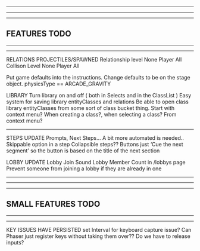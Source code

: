 --------------------------------------------------------------------------------------
--------------------------------------------------------------------------------------
--------------------------------------------------------------------------------------
FEATURES TODO
--------------------------------------------------------------------------------------
--------------------------------------------------------------------------------------
--------------------------------------------------------------------------------------

RELATIONS
  PROJECTILES/SPAWNED
    Relationship level
      None
      Player
      All
    Collison Level
      None
      Player
      All

Put game defaults into the instructions. Change defaults to be on the stage object. 
physicsType == ARCADE_GRAVITY

LIBRARY
  Turn library on and off ( both in Selects and in the ClassList )
  Easy system for saving library entityClasses and relations
  Be able to open class library entityClasses from some sort of class bucket thing. Start with context menu?
  When creating a class?, when selecting a class? From context menu?

---

STEPS UPDATE
  Prompts, Next Steps...
  A bit more automated is needed..
  Skippable option in a step
  Collapsible steps??
  Buttons just ‘Cue the next segment’ so the button is based on the title of the next section

LOBBY UPDATE
  Lobby Join Sound
  Lobby Member Count in /lobbys page
  Prevent someone from joining a lobby if they are already in one

--------------------------------------------------------------------------------------
--------------------------------------------------------------------------------------
--------------------------------------------------------------------------------------
SMALL FEATURES TODO
--------------------------------------------------------------------------------------
--------------------------------------------------------------------------------------
--------------------------------------------------------------------------------------

KEY ISSUES HAVE PERSISTED
  set Interval for keyboard capture issue?
  Can Phaser just register keys without taking them over??
  Do we have to release inputs?
